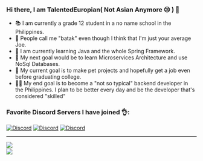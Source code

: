 ### Hi there, I am TalentedEuropian( Not Asian Anymore :cry: ) 👋
- :books: I am currently a grade 12 student in a no name school in the Philippines.
- :dna: People call me "batak" even though I think that I'm just your average Joe.
- :microscope: I am currently learning Java and the whole Spring Framework.
- :herb: My next goal would be to learn Microservices Architecture and use NoSql Databases.
- :thinking: My current goal is to make pet projects and hopefully get a job even before graduating college.
- :scientist: My end goal is to become a "not so typical" backend developer in the Philippines. I plan to be better every day and be the developer that's considered "skilled"  

### Favorite Discord Servers I have joined 👌:
[![Discord](https://img.shields.io/badge/discord-The%20Noob%20Programmers-blue?logo=discord&style=for-the-badge)](https://discord.gg/pqWUGYpsEm)
[![Discord](https://img.shields.io/badge/discord-The%20Progammers%20Hangout-blue?logo=discord&style=for-the-badge)](https://discord.gg/4SrE7D42bd)
[![Discord](https://img.shields.io/badge/discord-Together%20Java-blue?logo=java&style=for-the-badge)](https://discord.gg/RRKWCAc73F)

<hr>
<img align="left" src="https://github-readme-stats.vercel.app/api?username=talentedasian&count_private=true&show_icons=true&theme=nightowl&hide_border=true" />
<br />

<img align="left" src="https://github-readme-stats.vercel.app/api/top-langs/?username=talentedasian&theme=nightowl&layout=compact&card_width=445"/>
